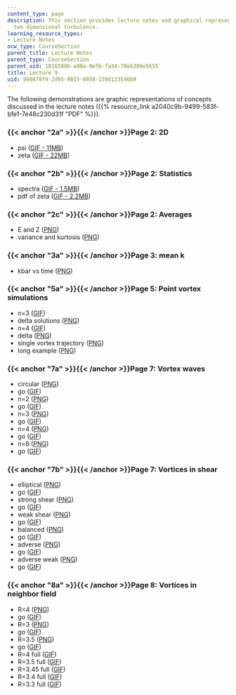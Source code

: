 ```yaml
---
content_type: page
description: This section provides lecture notes and graphical representations on
  two dimensional turbulence.
learning_resource_types:
- Lecture Notes
ocw_type: CourseSection
parent_title: Lecture Notes
parent_type: CourseSection
parent_uid: 1816500b-a90a-0efb-fa34-70eb309e5655
title: Lecture 9
uid: 960878f4-2d95-9815-8058-139d123546b9
---
```


The following demonstrations are graphic representations of concepts discussed in the lecture notes ({{% resource_link a2040c9b-9499-583f-bfe1-7e48c230d31f "PDF" %}}).

### {{< anchor "2a" >}}{{< /anchor >}}Page 2: 2D

*   psi ([GIF - 11MB](/ans7870/12/12.820/s07/lecturenotes/demos/p512.gif))
*   zeta ([GIF - 22MB](/ans7870/12/12.820/s07/lecturenotes/demos/q512.gif))

### {{< anchor "2b" >}}{{< /anchor >}}Page 2: Statistics

*   spectra ([GIF - 1.5MB](/ans7870/12/12.820/s07/lecturenotes/demos/s512.gif))
*   pdf of zeta ([GIF - 2.2MB](/ans7870/12/12.820/s07/lecturenotes/demos/pdf512.gif))

### {{< anchor "2c" >}}{{< /anchor >}}Page 2: Averages

*   E and Z ([PNG](/ans7870/12/12.820/s07/lecturenotes/demos/ez.png))
*   variance and kurtosis ([PNG](/ans7870/12/12.820/s07/lecturenotes/demos/vk.png))

### {{< anchor "3a" >}}{{< /anchor >}}Page 3: mean k

*   kbar vs time ([PNG](/ans7870/12/12.820/s07/lecturenotes/demos/kb.png))

### {{< anchor "5a" >}}{{< /anchor >}}Page 5: Point vortex simulations

*   n=3 ([GIF](/ans7870/12/12.820/s07/lecturenotes/demos/pv1.gif))
*   delta solutions ([PNG](/ans7870/12/12.820/s07/lecturenotes/demos/pv1.png))
*   n=4 ([GIF](/ans7870/12/12.820/s07/lecturenotes/demos/pv2.gif))
*   delta ([PNG](/ans7870/12/12.820/s07/lecturenotes/demos/pv2.png))
*   single vortex trajectory ([PNG](/ans7870/12/12.820/s07/lecturenotes/demos/pv2a.png))
*   long example ([PNG](/ans7870/12/12.820/s07/lecturenotes/demos/fourvlong.png))

### {{< anchor "7a" >}}{{< /anchor >}}Page 7: Vortex waves

*   circular ([PNG](/ans7870/12/12.820/s07/lecturenotes/demos/v0.png))
*   go ([GIF](/ans7870/12/12.820/s07/lecturenotes/demos/v0.gif))
*   n=2 ([PNG](/ans7870/12/12.820/s07/lecturenotes/demos/v1.png))
*   go ([GIF](/ans7870/12/12.820/s07/lecturenotes/demos/v1.gif))
*   n=3 ([PNG](/ans7870/12/12.820/s07/lecturenotes/demos/v2.png))
*   go ([GIF](/ans7870/12/12.820/s07/lecturenotes/demos/v2.gif))
*   n=4 ([PNG](/ans7870/12/12.820/s07/lecturenotes/demos/v3.png))
*   go ([GIF](/ans7870/12/12.820/s07/lecturenotes/demos/v3.gif))
*   n=8 ([PNG](/ans7870/12/12.820/s07/lecturenotes/demos/v4.png))
*   go ([GIF](/ans7870/12/12.820/s07/lecturenotes/demos/v4.gif))

### {{< anchor "7b" >}}{{< /anchor >}}Page 7: Vortices in shear

*   elliptical ([PNG](/ans7870/12/12.820/s07/lecturenotes/demos/v5.png))
*   go ([GIF](/ans7870/12/12.820/s07/lecturenotes/demos/v5.gif))
*   strong shear ([PNG](/ans7870/12/12.820/s07/lecturenotes/demos/v6.png))
*   go ([GIF](/ans7870/12/12.820/s07/lecturenotes/demos/v6.gif))
*   weak shear ([PNG](/ans7870/12/12.820/s07/lecturenotes/demos/v7.png))
*   go ([GIF](/ans7870/12/12.820/s07/lecturenotes/demos/v7.gif))
*   balanced ([PNG](/ans7870/12/12.820/s07/lecturenotes/demos/v8.png))
*   go ([GIF](/ans7870/12/12.820/s07/lecturenotes/demos/v8.gif))
*   adverse ([PNG](/ans7870/12/12.820/s07/lecturenotes/demos/v9.png))
*   go ([GIF](/ans7870/12/12.820/s07/lecturenotes/demos/v9.gif))
*   adverse weak ([PNG](/ans7870/12/12.820/s07/lecturenotes/demos/v10.png))
*   go ([GIF](/ans7870/12/12.820/s07/lecturenotes/demos/v10.gif))

### {{< anchor "8a" >}}{{< /anchor >}}Page 8: Vortices in neighbor field

*   R=4 ([PNG](/ans7870/12/12.820/s07/lecturenotes/demos/v11.png))
*   go ([GIF](/ans7870/12/12.820/s07/lecturenotes/demos/v11.gif))
*   R=3 ([PNG](/ans7870/12/12.820/s07/lecturenotes/demos/v12.png))
*   go ([GIF](/ans7870/12/12.820/s07/lecturenotes/demos/v12.gif))
*   R=3.5 ([PNG](/ans7870/12/12.820/s07/lecturenotes/demos/v13.png))
*   go ([GIF](/ans7870/12/12.820/s07/lecturenotes/demos/v13.gif))
*   R=4 full ([GIF](/ans7870/12/12.820/s07/lecturenotes/demos/m4.0.gif))
*   R=3.5 full ([GIF](/ans7870/12/12.820/s07/lecturenotes/demos/m3.5.gif))
*   R=3.45 full ([GIF](/ans7870/12/12.820/s07/lecturenotes/demos/m3.45.gif))
*   R=3.4 full ([GIF](/ans7870/12/12.820/s07/lecturenotes/demos/m3.4.gif))
*   R=3.3 full ([GIF](/ans7870/12/12.820/s07/lecturenotes/demos/m3.3.gif))